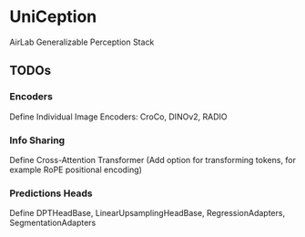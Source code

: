 # UniCeption
AirLab Generalizable Perception Stack

## TODOs

### Encoders

Define Individual Image Encoders: CroCo, DINOv2, RADIO

### Info Sharing

Define Cross-Attention Transformer (Add option for transforming tokens, for example RoPE positional encoding)

### Predictions Heads

Define DPTHeadBase, LinearUpsamplingHeadBase, RegressionAdapters, SegmentationAdapters